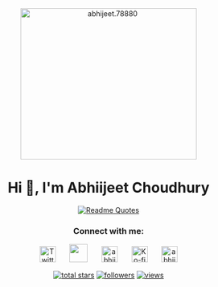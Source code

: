 <div align="center">
  
  <img align="center" src="https://cdn.myportfolio.com/2fcfcb103788251450a8304378dffded/a62c047f-8369-493c-ab14-71ef51bebc55_rw_1200.gif?h=e8c7ce55b326319eaca316cc1e74518f" alt="abhijeet.78880" height="300" width="350" />

</div>

<h1 align="center"><b>Hi 👋, I'm Abhiijeet Choudhury</b></h1>

<div align="center">

  [![Readme Quotes](https://quotes-github-readme.vercel.app/api?type=horizontal&theme=github)](https://github.com/piyushsuthar/github-readme-quotes)
  
</div>

<h3 align="center">Connect with me:</h3>

<!-- Social icons section -->
<p align="center">
  <!-- <a href="https://www.youtube.com/c/DevProTips"><img width="32px" alt="Youtube" title="Youtube" src="https://i.imgur.com/qiXu7b2.png"/></a>
  &#8287;&#8287;&#8287;&#8287;&#8287; -->
  <a href="https://twitter.com"><img width="32px" alt="Twitter" title="Twitter" src="https://raw.githubusercontent.com/rahuldkjain/github-profile-readme-generator/master/src/images/icons/Social/twitter.svg"/></a>
  &#8287;&#8287;&#8287;&#8287;&#8287;
  <a href="https://discord.gg/fPrdqh3Zfu" alt="Discord" title="Discord"><img width="36px" src="https://assets-global.website-files.com/6257adef93867e50d84d30e2/636e0a6a49cf127bf92de1e2_icon_clyde_blurple_RGB.png"/></a>
  &#8287;&#8287;&#8287;&#8287;&#8287;
  <a href="https://fb.com/abhijeet.choudhury.90"><img width="32px" alt="abhijeet.choudhury" title="facebook" src="https://raw.githubusercontent.com/rahuldkjain/github-profile-readme-generator/master/src/images/icons/Social/facebook.svg"></a>
  &#8287;&#8287;&#8287;&#8287;&#8287;
  <a href="https://github/abhijeet78880"><img width="32px" alt="Ko-fi" title="github" src="https://www.freeiconspng.com/thumbs/github-icon/git-github-hub-icon-25.png"/></a>
  &#8287;&#8287;&#8287;&#8287;&#8287;
  <a href="https://instagram.com/abhijeet.78880"><img width="32px" alt="abhijeet.78880" title="instagram" src="https://raw.githubusercontent.com/rahuldkjain/github-profile-readme-generator/master/src/images/icons/Social/instagram.svg"/></a>
</p>


<!-- Social badges section -->
<p align="center">
  <!-- <a href="https://www.youtube.com/c/DevProTips?sub_confirmation=1">
    <img alt="youtube subscribers" title="Subscribe to my YouTube channel" src="https://freshidea.com/jonah/app/youtube-stats-badges/subscribers-badge.php"/></a>
  <a href="https://www.youtube.com/c/DevProTips">
    <img alt="youtube views" title="YouTube views" src="https://freshidea.com/jonah/app/youtube-stats-badges/view-count-badge.php"/></a>  -->
  <a href="https://github.com/abhijeet78880?tab=repositories&sort=stargazers">
    <img alt="total stars" title="Total stars on GitHub" src="https://custom-icon-badges.demolab.com/github/stars/abhijeet78880?color=55960c&style=for-the-badge&labelColor=488207&logo=star"/></a>
  <a href="https://github.com/abhijeet78880?tab=followers">
    <img alt="followers" title="Follow me on Github" src="https://custom-icon-badges.demolab.com/github/followers/abhijeet78880?color=236ad3&labelColor=1155ba&style=for-the-badge&logo=person-add&label=Follow&logoColor=white"/></a>
  <a href="https://github.com/abhijeet78880/Simple-View-Counter">
    <img alt="views" title="GitHub profile views" src="https://api.visitorbadge.io/api/visitors?path=abhijeet78880&label=visitors&labelColor=%23f42681&countColor=%23ff3c92&logo=views"/></a>
</p>


<!-- <a href="https://visitorbadge.io/status?path=abhijeet78880"><img src="https://api.visitorbadge.io/api/visitors?path=abhijeet78880&countColor=%23263759" /></a> -->


